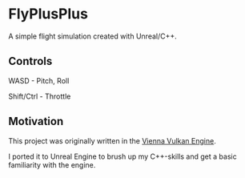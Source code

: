 # FlyPlusPlus
A simple flight simulation created with Unreal/C++.

## Controls
WASD - Pitch, Roll

Shift/Ctrl - Throttle

## Motivation
This project was originally written in the [Vienna Vulkan Engine](https://github.com/hlavacs/ViennaVulkanEngine).

I ported it to Unreal Engine to brush up my C++-skills and get a basic familiarity with the engine.

